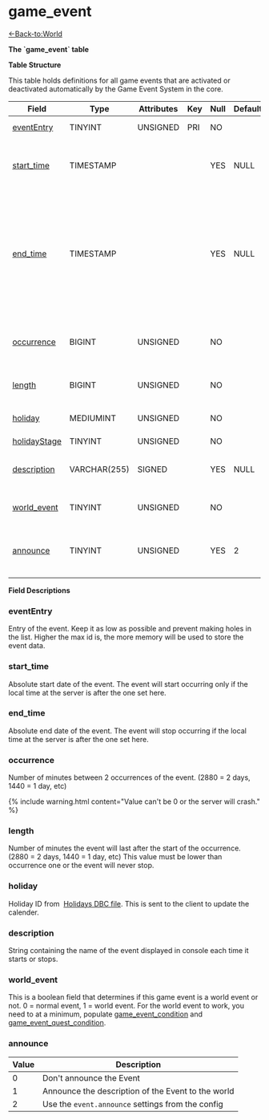 # game_event

[<-Back-to:World](database-world)

**The \`game_event\` table**

**Table Structure**

This table holds definitions for all game events that are activated or deactivated automatically by the Game Event System in the core.

| Field                        | Type         | Attributes | Key | Null | Default | Extra  | Comment                                                                                                                              |
| ---------------------------- | ------------ | ---------- | --- | ---- | ------- | ------ | ------------------------------------------------------------------------------------------------------------------------------------ |
| [eventEntry](#evententry)    | TINYINT      | UNSIGNED   | PRI | NO   |         | Unique | Entry of the game event                                                                                                              |
| [start_time](#starttime)     | TIMESTAMP    |            |     | YES  | NULL    |        | Absolute start date, the event will never start before                                                                               |
| [end_time](#endtime)         | TIMESTAMP    |            |     | YES  | NULL    |        | Absolute end date, the event will never start after; if NULL it will be implicitly set to 2 years in the future on each server start |
| [occurrence](#occurrence)    | BIGINT       | UNSIGNED   |     | NO   |         |        | Delay in minutes between occurrences of the event                                                                                    |
| [length](#length)            | BIGINT       | UNSIGNED   |     | NO   |         |        | Length in minutes of the event                                                                                                       |
| [holiday](#holiday)          | MEDIUMINT    | UNSIGNED   |     | NO   |         |        | Client side holiday id (from dbc)                                                                                                    |
| [holidayStage](holidaystage) | TINYINT      | UNSIGNED   |     | NO   |         |        |                                                                                                                                      |
| [description](#description)  | VARCHAR(255) | SIGNED     |     | YES  | NULL    |        | Description of the event displayed in console                                                                                        |
| [world_event](#worldevent)   | TINYINT      | UNSIGNED   |     | NO   |         |        | 0 if normal event, 1 if world event                                                                                                  |
| [announce](#announce)        | TINYINT      | UNSIGNED   |     | YES  | 2       |        | 0 dont announce, 1 announce, 2 value from config                                                                                     |

**Field Descriptions**

### eventEntry

Entry of the event. Keep it as low as possible and prevent making holes in the list. Higher the max id is, the more memory will be used to store the event data.

### start_time

Absolute start date of the event. The event will start occurring only if the local time at the server is after the one set here.

### end_time

Absolute end date of the event. The event will stop occurring if the local time at the server is after the one set here.

### occurrence

Number of minutes between 2 occurrences of the event. (2880 = 2 days, 1440 = 1 day, etc)

{% include warning.html content="Value can't be 0 or the server will crash." %}

### length

Number of minutes the event will last after the start of the occurrence. (2880 = 2 days, 1440 = 1 day, etc)
This value must be lower than occurrence one or the event will never stop.


### holiday

Holiday ID from  [Holidays DBC file](holidays). This is sent to the client to update the calender.

### description

String containing the name of the event displayed in console each time it starts or stops.

### world_event

This is a boolean field that determines if this game event is a world event or not. 0 = normal event, 1 = world event. For the world event to work, you need to at a minimum, populate [game_event_condition](game_event_condition) and [game_event_quest_condition](game_event_quest_condition).

### announce

| Value | Description                                        |
| ----- | -------------------------------------------------- |
| 0     | Don't announce the Event                           |
| 1     | Announce the description of the Event to the world |
| 2     | Use the `event.announce` settings from the config  |


